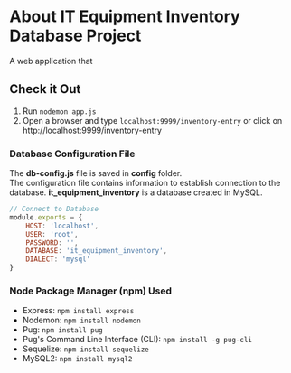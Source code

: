 # About IT Equipment Inventory Database Project 
A web application that  

## Check it Out 
1. Run `nodemon app.js`
2. Open a browser and type `localhost:9999/inventory-entry` or click on http://localhost:9999/inventory-entry

### Database Configuration File 
The **db-config.js** file is saved in **config** folder. </br>
The configuration file contains information to establish connection to the database. 
**it_equipment_inventory** is a database created in MySQL. 

``` JavaScript
// Connect to Database 
module.exports = {
    HOST: 'localhost',
    USER: 'root',
    PASSWORD: '',
    DATABASE: 'it_equipment_inventory',
    DIALECT: 'mysql'
}
```

### Node Package Manager (npm) Used
* Express: `npm install express`
* Nodemon: `npm install nodemon`
* Pug: `npm install pug`
* Pug's Command Line Interface (CLI): `npm install -g pug-cli`
* Sequelize: `npm install sequelize`
* MySQL2: `npm install mysql2`